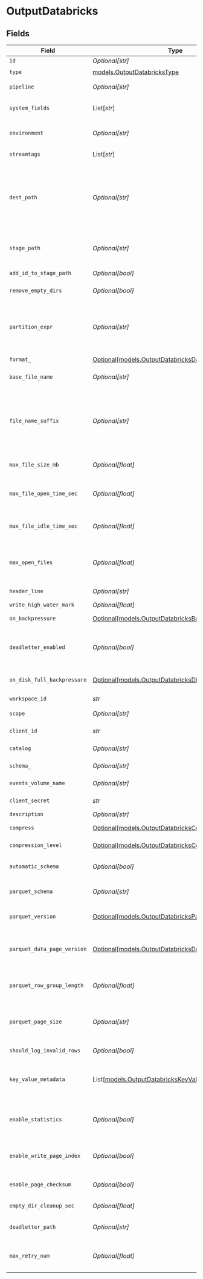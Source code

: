 # OutputDatabricks


## Fields

| Field                                                                                                                                                                                                                                                                          | Type                                                                                                                                                                                                                                                                           | Required                                                                                                                                                                                                                                                                       | Description                                                                                                                                                                                                                                                                    |
| ------------------------------------------------------------------------------------------------------------------------------------------------------------------------------------------------------------------------------------------------------------------------------ | ------------------------------------------------------------------------------------------------------------------------------------------------------------------------------------------------------------------------------------------------------------------------------ | ------------------------------------------------------------------------------------------------------------------------------------------------------------------------------------------------------------------------------------------------------------------------------ | ------------------------------------------------------------------------------------------------------------------------------------------------------------------------------------------------------------------------------------------------------------------------------ |
| `id`                                                                                                                                                                                                                                                                           | *Optional[str]*                                                                                                                                                                                                                                                                | :heavy_minus_sign:                                                                                                                                                                                                                                                             | Unique ID for this output                                                                                                                                                                                                                                                      |
| `type`                                                                                                                                                                                                                                                                         | [models.OutputDatabricksType](../models/outputdatabrickstype.md)                                                                                                                                                                                                               | :heavy_check_mark:                                                                                                                                                                                                                                                             | N/A                                                                                                                                                                                                                                                                            |
| `pipeline`                                                                                                                                                                                                                                                                     | *Optional[str]*                                                                                                                                                                                                                                                                | :heavy_minus_sign:                                                                                                                                                                                                                                                             | Pipeline to process data before sending out to this output                                                                                                                                                                                                                     |
| `system_fields`                                                                                                                                                                                                                                                                | List[*str*]                                                                                                                                                                                                                                                                    | :heavy_minus_sign:                                                                                                                                                                                                                                                             | Fields to automatically add to events, such as cribl_pipe. Supports wildcards.                                                                                                                                                                                                 |
| `environment`                                                                                                                                                                                                                                                                  | *Optional[str]*                                                                                                                                                                                                                                                                | :heavy_minus_sign:                                                                                                                                                                                                                                                             | Optionally, enable this config only on a specified Git branch. If empty, will be enabled everywhere.                                                                                                                                                                           |
| `streamtags`                                                                                                                                                                                                                                                                   | List[*str*]                                                                                                                                                                                                                                                                    | :heavy_minus_sign:                                                                                                                                                                                                                                                             | Tags for filtering and grouping in @{product}                                                                                                                                                                                                                                  |
| `dest_path`                                                                                                                                                                                                                                                                    | *Optional[str]*                                                                                                                                                                                                                                                                | :heavy_minus_sign:                                                                                                                                                                                                                                                             | Optional path to prepend to files before uploading. Must be a JavaScript expression (which can evaluate to a constant value), enclosed in quotes or backticks. Can be evaluated only at init time. Example referencing a Global Variable: `myEventsVolumePath-${C.vars.myVar}` |
| `stage_path`                                                                                                                                                                                                                                                                   | *Optional[str]*                                                                                                                                                                                                                                                                | :heavy_minus_sign:                                                                                                                                                                                                                                                             | Filesystem location in which to buffer files before compressing and moving to final destination. Use performant, stable storage.                                                                                                                                               |
| `add_id_to_stage_path`                                                                                                                                                                                                                                                         | *Optional[bool]*                                                                                                                                                                                                                                                               | :heavy_minus_sign:                                                                                                                                                                                                                                                             | Add the Output ID value to staging location                                                                                                                                                                                                                                    |
| `remove_empty_dirs`                                                                                                                                                                                                                                                            | *Optional[bool]*                                                                                                                                                                                                                                                               | :heavy_minus_sign:                                                                                                                                                                                                                                                             | Remove empty staging directories after moving files                                                                                                                                                                                                                            |
| `partition_expr`                                                                                                                                                                                                                                                               | *Optional[str]*                                                                                                                                                                                                                                                                | :heavy_minus_sign:                                                                                                                                                                                                                                                             | JavaScript expression defining how files are partitioned and organized. Default is date-based. If blank, Stream will fall back to the event's __partition field value – if present – otherwise to each location's root directory.                                              |
| `format_`                                                                                                                                                                                                                                                                      | [Optional[models.OutputDatabricksDataFormat]](../models/outputdatabricksdataformat.md)                                                                                                                                                                                         | :heavy_minus_sign:                                                                                                                                                                                                                                                             | Format of the output data                                                                                                                                                                                                                                                      |
| `base_file_name`                                                                                                                                                                                                                                                               | *Optional[str]*                                                                                                                                                                                                                                                                | :heavy_minus_sign:                                                                                                                                                                                                                                                             | JavaScript expression to define the output filename prefix (can be constant)                                                                                                                                                                                                   |
| `file_name_suffix`                                                                                                                                                                                                                                                             | *Optional[str]*                                                                                                                                                                                                                                                                | :heavy_minus_sign:                                                                                                                                                                                                                                                             | JavaScript expression to define the output filename suffix (can be constant).  The `__format` variable refers to the value of the `Data format` field (`json` or `raw`).  The `__compression` field refers to the kind of compression being used (`none` or `gzip`).           |
| `max_file_size_mb`                                                                                                                                                                                                                                                             | *Optional[float]*                                                                                                                                                                                                                                                              | :heavy_minus_sign:                                                                                                                                                                                                                                                             | Maximum uncompressed output file size. Files of this size will be closed and moved to final output location.                                                                                                                                                                   |
| `max_file_open_time_sec`                                                                                                                                                                                                                                                       | *Optional[float]*                                                                                                                                                                                                                                                              | :heavy_minus_sign:                                                                                                                                                                                                                                                             | Maximum amount of time to write to a file. Files open for longer than this will be closed and moved to final output location.                                                                                                                                                  |
| `max_file_idle_time_sec`                                                                                                                                                                                                                                                       | *Optional[float]*                                                                                                                                                                                                                                                              | :heavy_minus_sign:                                                                                                                                                                                                                                                             | Maximum amount of time to keep inactive files open. Files open for longer than this will be closed and moved to final output location.                                                                                                                                         |
| `max_open_files`                                                                                                                                                                                                                                                               | *Optional[float]*                                                                                                                                                                                                                                                              | :heavy_minus_sign:                                                                                                                                                                                                                                                             | Maximum number of files to keep open concurrently. When exceeded, @{product} will close the oldest open files and move them to the final output location.                                                                                                                      |
| `header_line`                                                                                                                                                                                                                                                                  | *Optional[str]*                                                                                                                                                                                                                                                                | :heavy_minus_sign:                                                                                                                                                                                                                                                             | If set, this line will be written to the beginning of each output file                                                                                                                                                                                                         |
| `write_high_water_mark`                                                                                                                                                                                                                                                        | *Optional[float]*                                                                                                                                                                                                                                                              | :heavy_minus_sign:                                                                                                                                                                                                                                                             | Buffer size used to write to a file                                                                                                                                                                                                                                            |
| `on_backpressure`                                                                                                                                                                                                                                                              | [Optional[models.OutputDatabricksBackpressureBehavior]](../models/outputdatabricksbackpressurebehavior.md)                                                                                                                                                                     | :heavy_minus_sign:                                                                                                                                                                                                                                                             | How to handle events when all receivers are exerting backpressure                                                                                                                                                                                                              |
| `deadletter_enabled`                                                                                                                                                                                                                                                           | *Optional[bool]*                                                                                                                                                                                                                                                               | :heavy_minus_sign:                                                                                                                                                                                                                                                             | If a file fails to move to its final destination after the maximum number of retries, move it to a designated directory to prevent further errors                                                                                                                              |
| `on_disk_full_backpressure`                                                                                                                                                                                                                                                    | [Optional[models.OutputDatabricksDiskSpaceProtection]](../models/outputdatabricksdiskspaceprotection.md)                                                                                                                                                                       | :heavy_minus_sign:                                                                                                                                                                                                                                                             | How to handle events when disk space is below the global 'Min free disk space' limit                                                                                                                                                                                           |
| `workspace_id`                                                                                                                                                                                                                                                                 | *str*                                                                                                                                                                                                                                                                          | :heavy_check_mark:                                                                                                                                                                                                                                                             | Databricks workspace ID                                                                                                                                                                                                                                                        |
| `scope`                                                                                                                                                                                                                                                                        | *Optional[str]*                                                                                                                                                                                                                                                                | :heavy_minus_sign:                                                                                                                                                                                                                                                             | OAuth scope for Unity Catalog authentication                                                                                                                                                                                                                                   |
| `client_id`                                                                                                                                                                                                                                                                    | *str*                                                                                                                                                                                                                                                                          | :heavy_check_mark:                                                                                                                                                                                                                                                             | OAuth client ID for Unity Catalog authentication                                                                                                                                                                                                                               |
| `catalog`                                                                                                                                                                                                                                                                      | *Optional[str]*                                                                                                                                                                                                                                                                | :heavy_minus_sign:                                                                                                                                                                                                                                                             | Name of the catalog to use for the output                                                                                                                                                                                                                                      |
| `schema_`                                                                                                                                                                                                                                                                      | *Optional[str]*                                                                                                                                                                                                                                                                | :heavy_minus_sign:                                                                                                                                                                                                                                                             | Name of the catalog schema to use for the output                                                                                                                                                                                                                               |
| `events_volume_name`                                                                                                                                                                                                                                                           | *Optional[str]*                                                                                                                                                                                                                                                                | :heavy_minus_sign:                                                                                                                                                                                                                                                             | Name of the events volume in Databricks                                                                                                                                                                                                                                        |
| `client_secret`                                                                                                                                                                                                                                                                | *str*                                                                                                                                                                                                                                                                          | :heavy_check_mark:                                                                                                                                                                                                                                                             | OAuth client secret for Unity Catalog authentication                                                                                                                                                                                                                           |
| `description`                                                                                                                                                                                                                                                                  | *Optional[str]*                                                                                                                                                                                                                                                                | :heavy_minus_sign:                                                                                                                                                                                                                                                             | N/A                                                                                                                                                                                                                                                                            |
| `compress`                                                                                                                                                                                                                                                                     | [Optional[models.OutputDatabricksCompression]](../models/outputdatabrickscompression.md)                                                                                                                                                                                       | :heavy_minus_sign:                                                                                                                                                                                                                                                             | Data compression format to apply to HTTP content before it is delivered                                                                                                                                                                                                        |
| `compression_level`                                                                                                                                                                                                                                                            | [Optional[models.OutputDatabricksCompressionLevel]](../models/outputdatabrickscompressionlevel.md)                                                                                                                                                                             | :heavy_minus_sign:                                                                                                                                                                                                                                                             | Compression level to apply before moving files to final destination                                                                                                                                                                                                            |
| `automatic_schema`                                                                                                                                                                                                                                                             | *Optional[bool]*                                                                                                                                                                                                                                                               | :heavy_minus_sign:                                                                                                                                                                                                                                                             | Automatically calculate the schema based on the events of each Parquet file generated                                                                                                                                                                                          |
| `parquet_schema`                                                                                                                                                                                                                                                               | *Optional[str]*                                                                                                                                                                                                                                                                | :heavy_minus_sign:                                                                                                                                                                                                                                                             | To add a new schema, navigate to Processing > Knowledge > Parquet Schemas                                                                                                                                                                                                      |
| `parquet_version`                                                                                                                                                                                                                                                              | [Optional[models.OutputDatabricksParquetVersion]](../models/outputdatabricksparquetversion.md)                                                                                                                                                                                 | :heavy_minus_sign:                                                                                                                                                                                                                                                             | Determines which data types are supported and how they are represented                                                                                                                                                                                                         |
| `parquet_data_page_version`                                                                                                                                                                                                                                                    | [Optional[models.OutputDatabricksDataPageVersion]](../models/outputdatabricksdatapageversion.md)                                                                                                                                                                               | :heavy_minus_sign:                                                                                                                                                                                                                                                             | Serialization format of data pages. Note that some reader implementations use Data page V2's attributes to work more efficiently, while others ignore it.                                                                                                                      |
| `parquet_row_group_length`                                                                                                                                                                                                                                                     | *Optional[float]*                                                                                                                                                                                                                                                              | :heavy_minus_sign:                                                                                                                                                                                                                                                             | The number of rows that every group will contain. The final group can contain a smaller number of rows.                                                                                                                                                                        |
| `parquet_page_size`                                                                                                                                                                                                                                                            | *Optional[str]*                                                                                                                                                                                                                                                                | :heavy_minus_sign:                                                                                                                                                                                                                                                             | Target memory size for page segments, such as 1MB or 128MB. Generally, lower values improve reading speed, while higher values improve compression.                                                                                                                            |
| `should_log_invalid_rows`                                                                                                                                                                                                                                                      | *Optional[bool]*                                                                                                                                                                                                                                                               | :heavy_minus_sign:                                                                                                                                                                                                                                                             | Log up to 3 rows that @{product} skips due to data mismatch                                                                                                                                                                                                                    |
| `key_value_metadata`                                                                                                                                                                                                                                                           | List[[models.OutputDatabricksKeyValueMetadatum](../models/outputdatabrickskeyvaluemetadatum.md)]                                                                                                                                                                               | :heavy_minus_sign:                                                                                                                                                                                                                                                             | The metadata of files the Destination writes will include the properties you add here as key-value pairs. Useful for tagging. Examples: "key":"OCSF Event Class", "value":"9001"                                                                                               |
| `enable_statistics`                                                                                                                                                                                                                                                            | *Optional[bool]*                                                                                                                                                                                                                                                               | :heavy_minus_sign:                                                                                                                                                                                                                                                             | Statistics profile an entire file in terms of minimum/maximum values within data, numbers of nulls, etc. You can use Parquet tools to view statistics.                                                                                                                         |
| `enable_write_page_index`                                                                                                                                                                                                                                                      | *Optional[bool]*                                                                                                                                                                                                                                                               | :heavy_minus_sign:                                                                                                                                                                                                                                                             | One page index contains statistics for one data page. Parquet readers use statistics to enable page skipping.                                                                                                                                                                  |
| `enable_page_checksum`                                                                                                                                                                                                                                                         | *Optional[bool]*                                                                                                                                                                                                                                                               | :heavy_minus_sign:                                                                                                                                                                                                                                                             | Parquet tools can use the checksum of a Parquet page to verify data integrity                                                                                                                                                                                                  |
| `empty_dir_cleanup_sec`                                                                                                                                                                                                                                                        | *Optional[float]*                                                                                                                                                                                                                                                              | :heavy_minus_sign:                                                                                                                                                                                                                                                             | How frequently, in seconds, to clean up empty directories                                                                                                                                                                                                                      |
| `deadletter_path`                                                                                                                                                                                                                                                              | *Optional[str]*                                                                                                                                                                                                                                                                | :heavy_minus_sign:                                                                                                                                                                                                                                                             | Storage location for files that fail to reach their final destination after maximum retries are exceeded                                                                                                                                                                       |
| `max_retry_num`                                                                                                                                                                                                                                                                | *Optional[float]*                                                                                                                                                                                                                                                              | :heavy_minus_sign:                                                                                                                                                                                                                                                             | The maximum number of times a file will attempt to move to its final destination before being dead-lettered                                                                                                                                                                    |